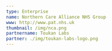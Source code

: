 ```yaml
---
type: Enterprise
name: Northern Care Alliance NHS Group
www: http://www.pat.nhs.uk
thumbnail: /img/nca.png
partnername: Toukan Labs 
partner: ./img/toukan-labs-logo.png
--- 
```

